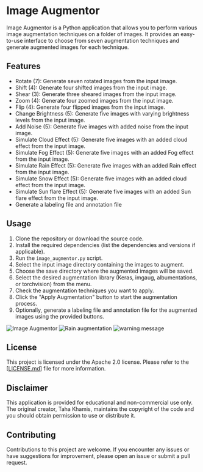 # Image Augmentor

Image Augmentor is a Python application that allows you to perform various image augmentation techniques on a folder of images. It provides an easy-to-use interface to choose from seven augmentation techniques and generate augmented images for each technique.



## Features

- Rotate (7): Generate seven rotated images from the input image.
- Shift (4): Generate four shifted images from the input image.
- Shear (3): Generate three sheared images from the input image.
- Zoom (4): Generate four zoomed images from the input image.
- Flip (4): Generate four flipped images from the input image.
- Change Brightness (5): Generate five images with varying brightness levels from the input image.
- Add Noise (5): Generate five images with added noise from the input image.
- Simulate Cloud Effect (5): Generate five images with an added cloud effect from the input image.
- Simulate Fog Effect (5): Generate five images with an added Fog effect from the input image.
- Simulate Rain Effect (5): Generate five images with an added Rain effect from the input image.
- Simulate Snow Effect (5): Generate five images with an added cloud effect from the input image.
- Simulate Sun flare Effect (5): Generate five images with an added Sun flare effect from the input image.
- Generate a labeling file and annotation file

## Usage

1. Clone the repository or download the source code.
2. Install the required dependencies (list the dependencies and versions if applicable).
3. Run the `image_augmentor.py` script.
4. Select the input image directory containing the images to augment.
5. Choose the save directory where the augmented images will be saved.
6. Select the desired augmentation library (Keras, imgaug, albumentations, or torchvision) from the menu.
7. Check the augmentation techniques you want to apply.
8. Click the "Apply Augmentation" button to start the augmentation process.
9. Optionally, generate a labeling file and annotation file for the augmented images using the provided buttons.

![Image Augmentor](https://github.com/TahaKh99/Image_Augmentor/assets/100087116/4d2ab3df-da27-442a-a05a-a1910776f517)
![Rain augmentation ](https://github.com/TahaKh99/Image_Augmentor/assets/100087116/8dec81da-9753-47b0-a236-af7007f77c5f)
![warning message ](https://github.com/TahaKh99/Image_Augmentor/assets/100087116/345d89bd-e9ef-4a27-971c-986ca39cb5d2)

## License

This project is licensed under the Apache 2.0 license. Please refer to the [[LICENSE.md](https://github.com/TahaKh99/Image_Augmentor/blob/main/LICENSE)] file for more information.

## Disclaimer

This application is provided for educational and non-commercial use only. The original creator, Taha Khamis, maintains the copyright of the code and you should obtain permission to use or distribute it.

## Contributing

Contributions to this project are welcome. If you encounter any issues or have suggestions for improvement, please open an issue or submit a pull request.

